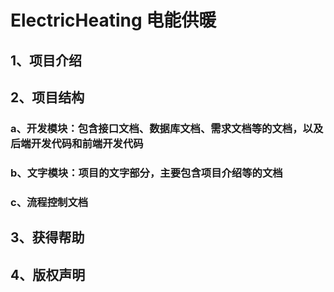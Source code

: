 # ElectricHeating 电能供暖
## 1、项目介绍
## 2、项目结构
### a、开发模块：包含接口文档、数据库文档、需求文档等的文档，以及后端开发代码和前端开发代码
### b、文字模块：项目的文字部分，主要包含项目介绍等的文档
### c、流程控制文档
## 3、获得帮助
## 4、版权声明
